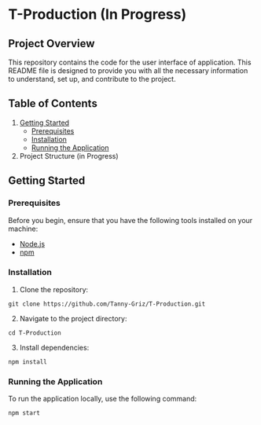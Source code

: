 # T-Production (In Progress)

## Project Overview

This repository contains the code for the user interface of application. This README file is designed to provide you with all the necessary information to understand, set up, and contribute to the project.

## Table of Contents

1.  <a href="#getting-started">Getting Started</a>
    - <a href="#prerequisites">Prerequisites</a>
    - <a href="#installation">Installation</a>
    - <a href="#running-the-application">Running the Application</a>
2. Project Structure (in Progress)

## Getting Started

### Prerequisites

Before you begin, ensure that you have the following tools installed on your machine:

- <a target="_new" href="https://nodejs.org/">Node.js</a>
- <a target="_new" href="https://www.npmjs.com/">npm</a>

### Installation

1. Clone the repository:

<pre><div class="bg-black rounded-md"><div class="flex items-center relative text-gray-200 bg-gray-800 dark:bg-token-surface-primary px-4 py-2 text-xs font-sans justify-between rounded-t-md"></div><div class="p-4 overflow-y-auto"><code class="!whitespace-pre hljs language-bash">git <span class="hljs-built_in">clone</span> https://github.com/Tanny-Griz/T-Production.git
</code></div></div></pre>

2. Navigate to the project directory:
<pre><div class="bg-black rounded-md"><div class="flex items-center relative text-gray-200 bg-gray-800 dark:bg-token-surface-primary px-4 py-2 text-xs font-sans justify-between rounded-t-md"></div><div class="p-4 overflow-y-auto"><code class="!whitespace-pre hljs language-bash"><span class="hljs-built_in">cd</span> T-Production
</code></div></div></pre>

3. Install dependencies:
<pre><div class="bg-black rounded-md"><div class="flex items-center relative text-gray-200 bg-gray-800 dark:bg-token-surface-primary px-4 py-2 text-xs font-sans justify-between rounded-t-md"></div><div class="p-4 overflow-y-auto"><code class="!whitespace-pre hljs language-bash">npm install
</code></div></div></pre>

### Running the Application
To run the application locally, use the following command:
<pre><div class="bg-black rounded-md"><div class="flex items-center relative text-gray-200 bg-gray-800 dark:bg-token-surface-primary px-4 py-2 text-xs font-sans justify-between rounded-t-md"></div><div class="p-4 overflow-y-auto"><code class="!whitespace-pre hljs language-bash">npm start
</code></div></div></pre>


